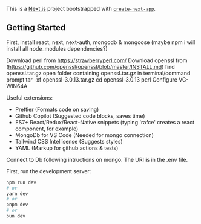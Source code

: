 This is a [Next.js](https://nextjs.org/) project bootstrapped with [`create-next-app`](https://github.com/vercel/next.js/tree/canary/packages/create-next-app).

## Getting Started

First, install react, next, next-auth, mongodb & mongoose (maybe npm i will install all node_modules dependencies?)

Download perl from https://strawberryperl.com/
Download openssl from (https://github.com/openssl/openssl/blob/master/INSTALL.md)
find openssl.tar.gz
open folder containing openssl.tar.gz in terminal/command prompt
tar -xf openssl-3.0.13.tar.gz
cd openssl-3.0.13
perl Configure VC-WIN64A

Useful extensions:

- Prettier (Formats code on saving)
- Github Copilot (Suggested code blocks, saves time)
- ES7+ React/Redux/React-Native snippets (typing 'rafce' creates a react component, for example)
- MongoDb for VS Code (Needed for mongo connection)
- Tailwind CSS Intellisense (Suggests styles)
- YAML (Markup for github actions & tests)

Connect to Db following intructions on mongo. The URI is in the .env file.

First, run the development server:

```bash
npm run dev
# or
yarn dev
# or
pnpm dev
# or
bun dev
```
